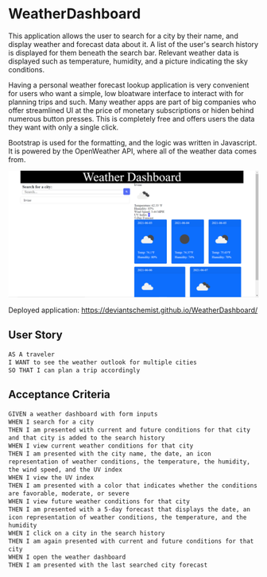 # WeatherDashboard
This application allows the user to search for a city by their name, and display weather and forecast data about it. A list of the user's search history is displayed for them beneath the search bar. Relevant weather data is displayed such as temperature, humidity, and a picture indicating the sky conditions.

Having a personal weather forecast lookup application is very convenient for users who want a simple, low bloatware interface to interact with for planning trips and such. Many weather apps are part of big companies who offer streamlined UI at the price of monetary subscriptions or hiden behind numerous button presses. This is completely free and offers users the data they want with only a single click.

Bootstrap is used for the formatting, and the logic was written in Javascript. It is powered by the OpenWeather API, where all of the weather data comes from.

![Deployed Application](Screenshot.png)

Deployed application: https://deviantschemist.github.io/WeatherDashboard/

## User Story

```
AS A traveler
I WANT to see the weather outlook for multiple cities
SO THAT I can plan a trip accordingly
```

## Acceptance Criteria

```
GIVEN a weather dashboard with form inputs
WHEN I search for a city
THEN I am presented with current and future conditions for that city and that city is added to the search history
WHEN I view current weather conditions for that city
THEN I am presented with the city name, the date, an icon representation of weather conditions, the temperature, the humidity, the wind speed, and the UV index
WHEN I view the UV index
THEN I am presented with a color that indicates whether the conditions are favorable, moderate, or severe
WHEN I view future weather conditions for that city
THEN I am presented with a 5-day forecast that displays the date, an icon representation of weather conditions, the temperature, and the humidity
WHEN I click on a city in the search history
THEN I am again presented with current and future conditions for that city
WHEN I open the weather dashboard
THEN I am presented with the last searched city forecast
```